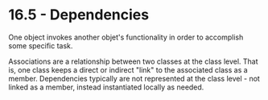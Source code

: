 # 16.5 - Dependencies

One object invokes another objet's functionality in order to accomplish some specific
task.

Associations are a relationship between two classes at the class level. That is, one class
keeps a direct or indirect "link" to the associated class as a member. Dependencies
typically are not represented at the class level - not linked as a member, instead
instantiated locally as needed.
